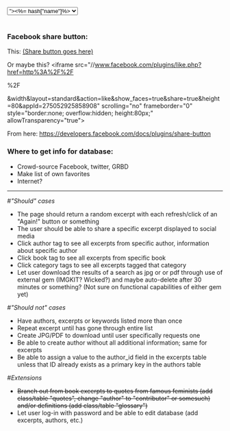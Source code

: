   <select name="category_id">
  <% @all_category_info_array.each do |hash| %>
  <option value="<%= hash["id"] %>"><%= hash["name"]%></option>
  <% end %>
  </select>
  <br><br>



### Facebook share button:
This: <a href="https://www.facebook.com/sharer/sharer.php?u=example.org" target="_blank">
  (Share button goes here) </a>
  
Or maybe this? <iframe src="//www.facebook.com/plugins/like.php?href=http%3A%2F%2F 
<!-- domain.com goes here --> %2F
<!-- page name goes here -->
&amp;width&amp;layout=standard&amp;action=like&amp;show_faces=true&amp;share=true&amp;height=80&amp;appId=275052925858908" scrolling="no" frameborder="0" style="border:none; overflow:hidden; height:80px;" allowTransparency="true"></iframe>
  

From here: https://developers.facebook.com/docs/plugins/share-button
  
### Where to get info for database:
* Crowd-source Facebook, twitter, GRBD
* Make list of own favorites
* Internet?

______________________________________________________________________________

#*"Should" cases*

* The page should return a random excerpt with each refresh/click of an "Again!" button or something
* The user should be able to share a specific excerpt displayed to social media
* Click author tag to see all excerpts from specific author, information about specific author
* Click book tag to see all excerpts from specific book
* Click category tags to see all excerpts tagged that category
* Let user download the results of a search as jpg or or pdf through use of external gem (IMGKIT? Wicked?) and maybe auto-delete after 30 minutes or something? (Not sure on functional capabilities of either gem yet)

#*"Should not" cases*

* Have authors, excerpts or keywords listed more than once
* Repeat excerpt until has gone through entire list
* Create JPG/PDF to download until user specifically requests one
* Be able to create author without all additional information; same for excerpts
* Be able to assign a value to the author_id field in the excerpts table unless that ID already exists as a primary key in the authors table

#*Extensions*

* ~~Branch out from book excerpts to quotes from famous feminists (add class/table "quotes", change "author" to "contributor" or somesuch) and/or definitions (add class/table "glossary")~~
* Let user log-in with password and be able to edit database (add excerpts, authors, etc.)










